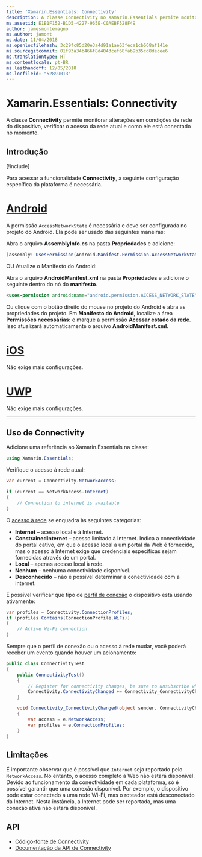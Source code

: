 ```yaml
---
title: 'Xamarin.Essentials: Connectivity'
description: A classe Connectivity no Xamarin.Essentials permite monitorar alterações em condições de rede do dispositivo, verificar o acesso da rede atual e como ele está conectado no momento.
ms.assetid: E1B1F152-B1D5-4227-965E-C0AEBF528F49
author: jamesmontemagno
ms.author: jamont
ms.date: 11/04/2018
ms.openlocfilehash: 3c29fc85d20e3a4d91a1ae63feca1cb668af141e
ms.sourcegitcommit: 01f93a34b466f8d4043cef68fab9b35cd8decee6
ms.translationtype: HT
ms.contentlocale: pt-BR
ms.lasthandoff: 12/05/2018
ms.locfileid: "52899013"
---
```

# <a name="xamarinessentials-connectivity"></a>Xamarin.Essentials: Connectivity

A classe **Connectivity** permite monitorar alterações em condições de rede do dispositivo, verificar o acesso da rede atual e como ele está conectado no momento.

## <a name="get-started"></a>Introdução

[!include[](~/essentials/includes/get-started.md)]

Para acessar a funcionalidade **Connectivity**, a seguinte configuração específica da plataforma é necessária.

# <a name="androidtabandroid"></a>[Android](#tab/android)

A permissão `AccessNetworkState` é necessária e deve ser configurada no projeto do Android. Ela pode ser usado das seguintes maneiras:

Abra o arquivo **AssemblyInfo.cs** na pasta **Propriedades** e adicione:

```csharp
[assembly: UsesPermission(Android.Manifest.Permission.AccessNetworkState)]
```

OU Atualize o Manifesto do Android:

Abra o arquivo **AndroidManifest.xml** na pasta **Propriedades** e adicione o seguinte dentro do nó do **manifesto**.

```xml
<uses-permission android:name="android.permission.ACCESS_NETWORK_STATE" />
```

Ou clique com o botão direito do mouse no projeto do Android e abra as propriedades do projeto. Em **Manifesto do Android**, localize a área **Permissões necessárias:** e marque a permissão **Acessar estado da rede**. Isso atualizará automaticamente o arquivo **AndroidManifest.xml**.

# <a name="iostabios"></a>[iOS](#tab/ios)

Não exige mais configurações.

# <a name="uwptabuwp"></a>[UWP](#tab/uwp)

Não exige mais configurações.

-----

## <a name="using-connectivity"></a>Uso de Connectivity

Adicione uma referência ao Xamarin.Essentials na classe:

```csharp
using Xamarin.Essentials;
```

Verifique o acesso à rede atual:

```csharp
var current = Connectivity.NetworkAccess;

if (current == NetworkAccess.Internet)
{
    // Connection to internet is available
}
```

O [acesso à rede](xref:Xamarin.Essentials.NetworkAccess) se enquadra às seguintes categorias:

* **Internet** – acesso local e à Internet.
* **ConstrainedInternet** – acesso limitado à Internet. Indica a conectividade do portal cativo, em que o acesso local a um portal da Web é fornecido, mas o acesso à Internet exige que credenciais específicas sejam fornecidas através de um portal.
* **Local** – apenas acesso local à rede.
* **Nenhum** – nenhuma conectividade disponível.
* **Desconhecido** – não é possível determinar a conectividade com a internet.

É possível verificar que tipo de [perfil de conexão](xref:Xamarin.Essentials.ConnectionProfile) o dispositivo está usando ativamente:

```csharp
var profiles = Connectivity.ConnectionProfiles;
if (profiles.Contains(ConnectionProfile.WiFi))
{
    // Active Wi-Fi connection.
}
```

Sempre que o perfil de conexão ou o acesso à rede mudar, você poderá receber um evento quando houver um acionamento:

```csharp
public class ConnectivityTest
{
    public ConnectivityTest()
    {
        // Register for connectivity changes, be sure to unsubscribe when finished
        Connectivity.ConnectivityChanged += Connectivity_ConnectivityChanged;
    }

    void Connectivity_ConnectivityChanged(object sender, ConnectivityChangedEventArgs  e)
    {
        var access = e.NetworkAccess;
        var profiles = e.ConnectionProfiles;
    }
}
```

## <a name="limitations"></a>Limitações

É importante observar que é possível que `Internet` seja reportado pelo `NetworkAccess`. No entanto, o acesso completo à Web não estará disponível. Devido ao funcionamento da conectividade em cada plataforma, só é possível garantir que uma conexão disponível. Por exemplo, o dispositivo pode estar conectado a uma rede Wi-Fi, mas o roteador está desconectado da Internet. Nesta instância, a Internet pode ser reportada, mas uma conexão ativa não estará disponível.

## <a name="api"></a>API

* [Código-fonte de Connectivity](https://github.com/xamarin/Essentials/tree/master/Xamarin.Essentials/Connectivity)
* [Documentação da API de Connectivity](xref:Xamarin.Essentials.Connectivity)
